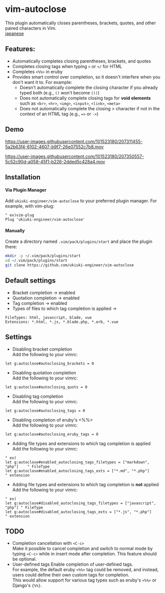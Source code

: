 # vim-autoclose
This plugin automatically closes parentheses, brackets, quotes, and other paired characters in Vim.  
[japanese](https://github.com/ukiuki-engineer/vim-autoclose/blob/master/readme_ja.md)

## Features:
- Automatically completes closing parentheses, brackets, and quotes
- Completes closing tags when typing `>` or `</` for HTML
- Completes `<%%>` in eruby
- Provides smart control over completion, so it doesn't interfere when you don't want it to. For example:
  - Doesn't automatically complete the closing character if you already typed both (e.g., `()` won't become `())`)
  - Does not automatically complete closing tags for **void elements** such as `<br>`, `<hr>`, `<img>`, `<input>`, `<link>`, `<meta>`
  - Does not automatically complete the closing > character if not in the context of an HTML tag (e.g., `=>` or `->`)

## Demo
https://user-images.githubusercontent.com/101523180/207311455-5a2b63f4-6102-4607-b9f7-26e07552c7b8.mov

https://user-images.githubusercontent.com/101523180/207350557-5c52c90d-a058-45f1-b226-2dded5c428a4.mov

## Installation
#### Via Plugin Manager
Add `ukiuki-engineer/vim-autoclose` to your preferred plugin manager.
For example, with vim-plug:
```vim
" ex)vim-plug
Plug 'ukiuki-engineer/vim-autoclose'
```
#### Manually
Create a directory named `.vim/pack/plugins/start` and place the plugin there:
```bash
mkdir -p ~/.vim/pack/plugins/start
cd ~/.vim/pack/plugins/start
git clone https://github.com/ukiuki-engineer/vim-autoclose
```

## Default settings
- Bracket completion → enabled
- Quotation completion → enabled
- Tag completion → enabled
- Types of files to which tag completion is applied
→
```
FileTypes: html, javascript, blade, vue
Extensions: *.html, *.js, *.blade.php, *.erb, *.vue
```

## Settings
- Disabling bracket completion  
Add the following to your vimrc:
```vim
let g:autoclose#autoclosing_brackets = 0
```
- Disabling quotation completion  
Add the following to your vimrc:
```vim
let g:autoclose#autoclosing_quots = 0
```
- Disabling tag completion  
Add the following to your vimrc:
```vim
let g:autoclose#autoclosing_tags = 0
```

- Disabling completion of eruby's <%%>  
Add the following to your vimrc:
```vim
let g:autoclose#autoclosing_eruby_tags = 0
```

- Adding file types and extensions to which tag completion is applied  
Add the following to your vimrc:
```vim
" ex)
let g:autoclose#enabled_autoclosing_tags_filetypes = ["markdown", "php"]    " FileType
let g:autoclose#enabled_autoclosing_tags_exts = ["*.md", "*.php"]           " extension
```

- Adding file types and extensions to which tag completion is **not** applied  
Add the following to your vimrc:
```vim
" ex)
let g:autoclose#disabled_autoclosing_tags_filetypes = ["javascript", "php"] " FileType
let g:autoclose#disabled_autoclosing_tags_exts = ["*.js", "*.php"]          " extension
```

## TODO
- Completion cancellation with `<C-c>`  
Make it possible to cancel completion and switch to normal mode by typing `<C-c>` while in insert mode after completion. This feature should be optional.  
- User-defined tags
Enable completion of user-defined tags.  
For example, the default eruby `<%%>` tag could be removed, and instead, users could define their own custom tags for completion.  
This would allow support for various tag types such as eruby's `<%%>` or Django's `{%%}`.
